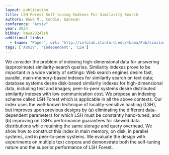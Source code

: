 ```yaml
---
layout: publication
title: LSH Forest Self-tuning Indexes For Similarity Search
authors: Bawa M., Condie, Ganesan
conference: "Arxiv"
year: 2024
bibkey: bawa2024lsh
additional_links:
  - {name: "Paper", url: "http://infolab.stanford.edu/~bawa/Pub/similarity.pdf"}
tags: ['ARXIV', 'Independent', 'LSH']
---
```

<p>We consider the problem of indexing high-dimensional data for
answering (approximate) similarity-search queries. Similarity indexes
prove to be important in a wide variety of settings: Web search engines
desire fast, parallel, main-memory-based indexes for similarity search
on text data; database systems desire disk-based similarity indexes for
high-dimensional data, including text and images; peer-to-peer systems
desire distributed similarity indexes with low communication cost. We
propose an indexing scheme called LSH Forest which is applicable in all
the above contexts. Our index uses the well-known technique of
locality-sensitive hashing (LSH), but improves upon previous designs by
(a) eliminating the different data-dependent parameters for which LSH
must be constantly hand-tuned, and (b) improving on LSH’s performance
guarantees for skewed data distributions while retaining the same
storage and query overhead. We show how to construct this index in main
memory, on disk, in parallel systems, and in peer-to-peer systems. We
evaluate the design with experiments on multiple text corpora and
demonstrate both the self-tuning nature and the superior performance of
LSH Forest.</p>
